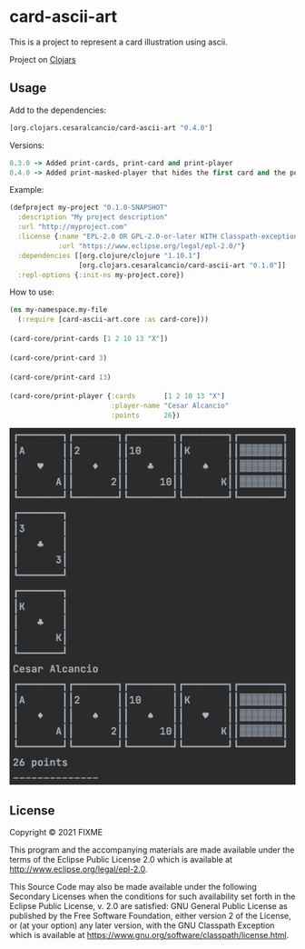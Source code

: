 # card-ascii-art

This is a project to represent a card illustration using ascii.

Project on [Clojars](https://clojars.org/org.clojars.cesaralcancio/card-ascii-art/versions/0.3.0)

## Usage

Add to the dependencies:

```clojure
[org.clojars.cesaralcancio/card-ascii-art "0.4.0"]
```

Versions:
```clojure
0.3.0 -> Added print-cards, print-card and print-player
0.4.0 -> Added print-masked-player that hides the first card and the points of the player
```

Example:
```clojure
(defproject my-project "0.1.0-SNAPSHOT"
  :description "My project description"
  :url "http://myproject.com"
  :license {:name "EPL-2.0 OR GPL-2.0-or-later WITH Classpath-exception-2.0"
            :url "https://www.eclipse.org/legal/epl-2.0/"}
  :dependencies [[org.clojure/clojure "1.10.1"]
                 [org.clojars.cesaralcancio/card-ascii-art "0.1.0"]]
  :repl-options {:init-ns my-project.core})

```

How to use:
```clojure
(ns my-namespace.my-file
  (:require [card-ascii-art.core :as card-core]))

(card-core/print-cards [1 2 10 13 "X"])

(card-core/print-card 3)

(card-core/print-card 13)

(card-core/print-player {:cards       [1 2 10 13 "X"]
                         :player-name "Cesar Alcancio"
                         :points      26})
```

![alt text](resources/sample-v2.png)

## License

Copyright © 2021 FIXME

This program and the accompanying materials are made available under the
terms of the Eclipse Public License 2.0 which is available at
http://www.eclipse.org/legal/epl-2.0.

This Source Code may also be made available under the following Secondary
Licenses when the conditions for such availability set forth in the Eclipse
Public License, v. 2.0 are satisfied: GNU General Public License as published by
the Free Software Foundation, either version 2 of the License, or (at your
option) any later version, with the GNU Classpath Exception which is available
at https://www.gnu.org/software/classpath/license.html.
